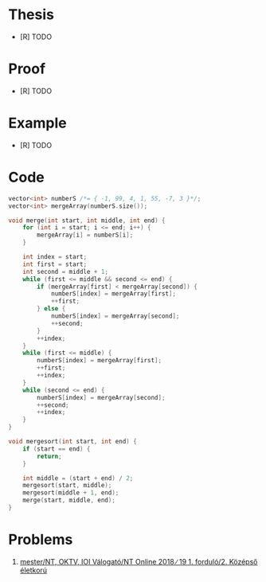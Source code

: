 # Thesis
- [R] TODO

# Proof
- [R] TODO

# Example
- [R] TODO

# Code
```c++
vector<int> numberS /*= { -1, 99, 4, 1, 55, -7, 3 }*/;
vector<int> mergeArray(numberS.size());

void merge(int start, int middle, int end) {
	for (int i = start; i <= end; i++) {
		mergeArray[i] = numberS[i];
	}

	int index = start;
	int first = start;
	int second = middle + 1;
	while (first <= middle && second <= end) {
		if (mergeArray[first] < mergeArray[second]) {
			numberS[index] = mergeArray[first];
			++first;
		} else {
			numberS[index] = mergeArray[second];
			++second;
		}
		++index;
	}
	while (first <= middle) {
		numberS[index] = mergeArray[first];
		++first;
		++index;
	}
	while (second <= end) {
		numberS[index] = mergeArray[second];
		++second;
		++index;
	}
}

void mergesort(int start, int end) {
	if (start == end) {
		return;
	}

	int middle = (start + end) / 2;
	mergesort(start, middle);
	mergesort(middle + 1, end);
	merge(start, middle, end);
}
```

# Problems
1. [mester/NT, OKTV, IOI Válogató/NT Online 2018 ∕ 19 1. forduló/2. Középső életkorú](https://github.com/asztrikx/mester-linux/blob/master/NT%2C%20OKTV%2C%20IOI%20V%C3%A1logat%C3%B3/NT%20Online%202018%20%E2%88%95%2019%201.%20fordul%C3%B3/2.%20K%C3%B6z%C3%A9ps%C5%91%20%C3%A9letkor%C3%BA%20%20%20%20__-100/feladat.pdf)